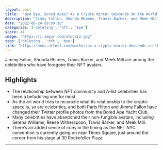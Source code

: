 ```yaml
---
layout: post
title:  "Bye Bye, Bored Apes? As a Crypto Winter Descends on the World, Celebrities Have Begun Quietly Deleting Their NFT Profile Pictures | Artnet News"
description: "Jimmy Fallon, Shonda Rhimes, Travis Barker, and Meek Mill are among the celebrities who have foregone their NFT avatars."
date: "2022-06-24 09:09:18"
categories: ['deleting', 'nft', 'bye']
score: 41
image: "https://i.imgur.com/utucrLz.jpg"
tags: ['deleting', 'nft', 'bye']
link: "https://news.artnet.com/market/as-a-crypto-winter-descends-on-the-nft-world-celebrities-ditch-their-bored-ape-twitter-profile-pictures-2134783"
---
```


Jimmy Fallon, Shonda Rhimes, Travis Barker, and Meek Mill are among the celebrities who have foregone their NFT avatars.

## Highlights

- The relationship between NFT community and A-list celebrities has been a befuddling one for most.
- As the art world tries to reconcile what its relationship to the crypto-space is, so are celebrities, and both Paris Hilton and Jimmy Fallon have changed their Twitter profile photos from the Bored Ape Yacht Club.
- Many celebrities have abandoned their non-fungible avatars, including Serena Williams, Reese Witherspoon, Travis Barker, and Meek Mill.
- There’s an added sense of irony in the timing as the NFT NYC convention is currently going on near Times Square, just around the corner from his stage at 30 Rockefeller Plaza.

---
